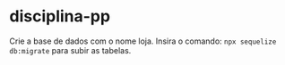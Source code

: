 # disciplina-pp

Crie a base de dados com o nome loja.
Insira o comando: `npx sequelize db:migrate` para subir as tabelas.
